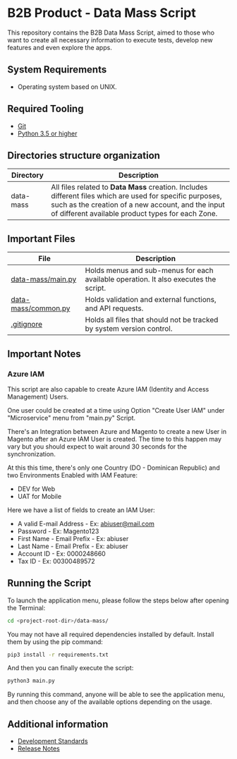 # B2B Product - Data Mass Script

This repository contains the B2B Data Mass Script, aimed to those who want to create all necessary information to execute tests, develop new features and even explore the apps.

## System Requirements

* Operating system based on UNIX.

## Required Tooling

* [Git][GitDoc]
* [Python 3.5 or higher][Python]

## Directories structure organization

| Directory | Description |
| ------ | ------ |
| data-mass | All files related to **Data Mass** creation. Includes different files which are used for specific purposes, such as the creation of a new account, and the input of different available product types for each Zone. |

## Important Files

| File | Description |
| ------ | ------ |
| [data-mass/main.py](data-mass/main.py) | Holds menus and sub-menus for each available operation. It also executes the script.  |
| [data-mass/common.py](data-mass/common.py) | Holds validation and external functions, and API requests. |
| [.gitignore](.gitignore) | Holds all files that should not be tracked by system version control. |

## Important Notes

### Azure IAM

This script are also capable to create Azure IAM (Identity and Access Management) Users.

One user could be created at a time using Option "Create User IAM" under "Microservice" menu from "main.py" Script.

There's an Integration between Azure and Magento to create a new User in Magento after an Azure IAM User is created. The time to this happen may vary but you should expect to wait around 30 seconds for the synchronization.

At this this time, there's only one Country (DO - Dominican Republic) and two Environments Enabled with IAM Feature:
- DEV for Web
- UAT for Mobile

Here we have a list of fields to create an IAM User:
- A valid E-mail Address - Ex: abiuser@mail.com
- Password - Ex: Magento123
- First Name - Email Prefix - Ex: abiuser
- Last Name - Email Prefix - Ex: abiuser
- Account ID - Ex: 0000248660
- Tax ID - Ex: 00300489572

## Running the Script

To launch the application menu, please follow the steps below after opening the Terminal:

```sh
cd <project-root-dir>/data-mass/
```

You may not have all required dependencies installed by default. Install them by using the pip command:

```sh
pip3 install -r requirements.txt
```

And then you can finally execute the script:

```sh
python3 main.py
```

By running this command, anyone will be able to see the application menu, and then choose any of the available options depending on the usage.

## Additional information

* [Development Standards][Standards]
* [Release Notes][Release Notes]

[//]: # (These are reference links used in the body of this note and get stripped out when the markdown processor does its job. There is no need to format nicely because it shouldn't be seen. Thanks SO - http://stackoverflow.com/questions/4823468/store-comments-in-markdown-syntax)

[GitDoc]: https://git-scm.com/doc
[Python]: https://www.python.org/downloads/
[VisualStudioCode]: https://code.visualstudio.com/download
[Requests]: https://pypi.org/project/requests/
[JSONPath-ext RW]: https://pypi.org/project/jsonpath-rw-ext/
[JSONPath RW]: https://pypi.org/project/jsonpath-rw/
[Standards]: https://anheuserbuschinbev.sharepoint.com/sites/b2bengineering/architecture/SitePages/Data-Mass-Application.aspx
[Release Notes]: https://anheuserbuschinbev.sharepoint.com/:b:/s/b2bengineering/EaTlUWEzsp1EqdmKaqBclL4ByT6uvxDV1nF1erEOsD-stQ?e=QQyxU8

